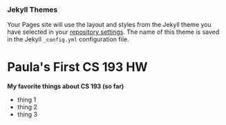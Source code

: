 ### Jekyll Themes

Your Pages site will use the layout and styles from the Jekyll theme you have selected in your [repository settings](https://github.com/kalutes/CS193_Fall18_Lab1/settings). The name of this theme is saved in the Jekyll `_config.yml` configuration file.

# Paula's First CS 193 HW
**My favorite things about CS 193 (so far)** 
- thing 1
- thing 2
- thing 3 
